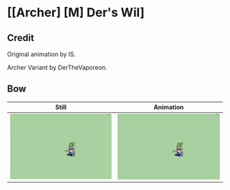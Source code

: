 # [\[Archer\] \[M\] Der's Wil]

## Credit

Original animation by IS.

Archer Variant by DerTheVaporeon.
	
## Bow

| Still | Animation |
| :---: | :-------: |
| ![Bow still](./Bow_000.png) | ![Bow animation](./Bow.gif) |
